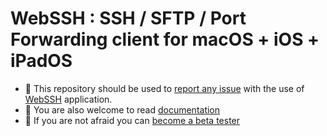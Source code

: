 #  WebSSH : SSH / SFTP / Port Forwarding client for macOS + iOS + iPadOS
* :mega: This repository should be used to [report any issue](https://github.com/isontheline/pro.webssh.net/issues) with the use of [WebSSH](https://apps.apple.com/us/app/webssh-pro/id497714887) application.
* :blue_book: You are also welcome to read [documentation](https://webssh.net)
* :syringe: If you are not afraid you can [become a beta tester](https://webssh.net/documentation/becoming-external-tester/)
